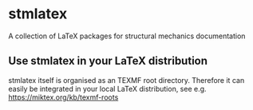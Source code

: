 # stmlatex
A collection of LaTeX packages for structural mechanics documentation

## Use stmlatex in your LaTeX distribution

stmlatex itself is organised as an TEXMF root directory. Therefore it can easily be integrated in your local LaTeX distribution, see e.g. https://miktex.org/kb/texmf-roots
